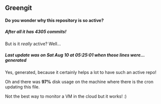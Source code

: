 ## Greengit

#### Do you wonder why this repository is so active?

##### After all it has 4305 commits!

But is it *really* active? Well...

##### Last update was on Sat Aug 10 at 05:25:01 when those lines were... generated

Yes, generated, because it certainly helps a lot to have such an active repo!

Oh and there was **97%** disk usage on the machine
where there is the cron updating this file.

Not the best way to monitor a VM in the cloud but it works! :)
